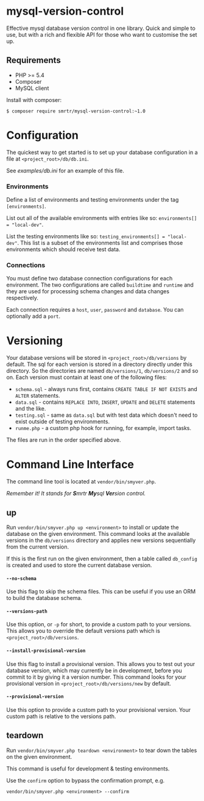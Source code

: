 mysql-version-control
=====================

Effective mysql database version control in one library. Quick and simple to use, but with a rich and flexible
API for those who want to customise the set up.

## Requirements
 - PHP >= 5.4
 - Composer
 - MySQL client

Install with composer:

    $ composer require smrtr/mysql-version-control:~1.0

# Configuration
The quickest way to get started is to set up your database configuration in a file at `<project_root>/db/db.ini`.

See *examples/db.ini* for an example of this file.

### Environments
Define a list of environments and testing environments under the tag `[environments]`.

List out all of the available environments with entries like so: `environments[] = "local-dev"`.

List the testing environments like so: `testing_environments[] = "local-dev"`.
This list is a subset of the environments list and comprises those environments which should receive test data.

### Connections
You must define two database connection configurations for each environment.
The two configurations are called `buildtime` and `runtime` and they are used for processing schema changes and data
changes respectively.

Each connection requires a `host`, `user`, `password` and `database`. You can optionally add a `port`.

# Versioning
Your database versions will be stored in `<project_root>/db/versions` by default.
The sql for each version is stored in a directory directly under this directory.
So the directories are named `db/versions/1`, `db/versions/2` and so on.
Each version must contain at least one of the following files:

 - `schema.sql` - always runs first, contains `CREATE TABLE IF NOT EXISTS` and `ALTER` statements.
 - `data.sql` - contains `REPLACE INTO`, `INSERT`, `UPDATE` and `DELETE` statements and the like.
 - `testing.sql` - same as `data.sql` but with test data which doesn't need to exist outside of testing environments.
 - `runme.php` - a custom php hook for running, for example, import tasks.

The files are run in the order specified above.

# Command Line Interface
The command line tool is located at `vendor/bin/smyver.php`. 

*Remember it! It stands for **S**mrtr **My**sql **Ver**sion control.*

## up
Run `vendor/bin/smyver.php up <environment>` to install or update the database on the given environment.
This command looks at the available versions in the `db/versions` directory and applies new versions sequentially
from the current version.

If this is the first run on the given environment, then a table called `db_config` is created and used to store the
current database version.

#### `--no-schema`
Use this flag to skip the schema files. This can be useful if you use an ORM to build the database schema.

#### `--versions-path`
Use this option, or `-p` for short, to provide a custom path to your versions.
This allows you to override the default versions path which is `<project_root>/db/versions`.

#### `--install-provisional-version`
Use this flag to install a provisional version. This allows you to test out your database version, which may currently
be in development, before you commit to it by giving it a version number. This command looks for your provisional
version in `<project_root>/db/versions/new` by default.

#### `--provisional-version`
Use this option to provide a custom path to your provisional version. Your custom path is relative to the versions path.

## teardown
Run `vendor/bin/smyver.php teardown <environment>` to tear down the tables on the given environment.

This command is useful for development & testing environments.

Use the `confirm` option to bypass the confirmation prompt, e.g.

    vendor/bin/smyver.php <environment> --confirm
